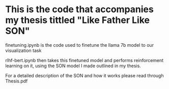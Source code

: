 # This is the code that accompanies my thesis tittled "Like Father Like SON"

finetuning.ipynb is the code used to finetune the llama 7b model to our visualization task

rlhf-bert.ipynb then takes this finetuned model and performs reinforcement learning on it, using the SON model I made outlined in my thesis.

For a detailed description of the SON and how it works please read through Thesis.pdf
